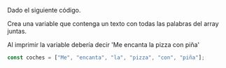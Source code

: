 Dado el siguiente código. 

Crea una variable que contenga un texto con todas las palabras del array juntas. 

Al imprimir la variable debería decir 'Me encanta la pizza con piña'

```js
const coches = ["Me", "encanta", "la", "pizza", "con", "piña"];
```